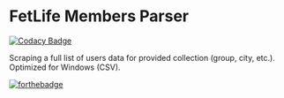 # FetLife Members Parser

[![Codacy Badge](https://api.codacy.com/project/badge/Grade/18fc1c11667a4154b55739da185ad813)](https://www.codacy.com/app/Rotzke/fetlife?utm_source=github.com&utm_medium=referral&utm_content=Rotzke/fetlife&utm_campaign=badger)

Scraping a full list of users data for provided collection (group, city, etc.). Optimized for Windows (CSV).

[![forthebadge](http://forthebadge.com/images/badges/ages-18.svg)](http://forthebadge.com)
